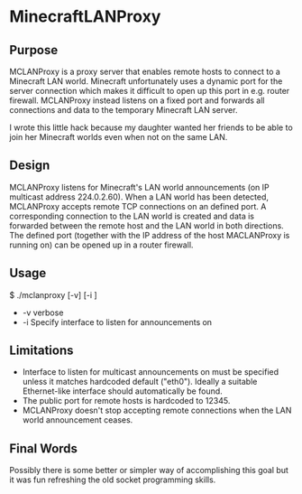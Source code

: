 MinecraftLANProxy
==============

Purpose
--------------
MCLANProxy is a proxy server that enables remote hosts to connect to a Minecraft
LAN world. Minecraft unfortunately uses a dynamic port for the server connection
which makes it difficult to open up this port in e.g. router firewall.
MCLANProxy instead listens on a fixed port and forwards all connections and data
to the temporary Minecraft LAN server.

I wrote this little hack because my daughter wanted her friends to be able to
join her Minecraft worlds even when not on the same LAN.

Design
--------------
MCLANProxy listens for Minecraft's LAN world announcements (on IP multicast
address 224.0.2.60). When a LAN world has been detected, MCLANProxy accepts
remote TCP connections on an defined port. A corresponding connection to the LAN
world is created and data is forwarded between the remote host and the LAN world
in both directions. The defined port (together with the IP address of the
host MACLANProxy is running on) can be opened up in a router firewall.

Usage
--------------
$ ./mclanproxy [-v] [-i <ifname>]
- -v verbose
- -i <ifname>     Specify interface to listen for announcements on

Limitations
--------------
- Interface to listen for multicast announcements on must be specified unless it matches hardcoded default ("eth0"). Ideally a suitable Ethernet-like interface should automatically be found.
- The public port for remote hosts is hardcoded to 12345.
- MCLANProxy doesn't stop accepting remote connections when the LAN world announcement ceases.

Final Words
--------------
Possibly there is some better or simpler way of accomplishing this goal but it
was fun refreshing the old socket programming skills.

